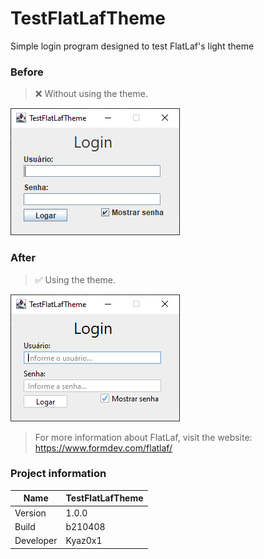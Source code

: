 # TestFlatLafTheme
Simple login program designed to test FlatLaf's light theme

### Before
> ❌ Without using the theme.
<img src="img/TestFlatLafTheme - Before.png" />

### After
> ✅ Using the theme.
<img src="img/TestFlatLafTheme - After.png" />

> For more information about FlatLaf, visit the website: https://www.formdev.com/flatlaf/

### Project information
|Name| TestFlatLafTheme |
|----|--|
|Version|1.0.0|
|Build|b210408|
|Developer|Kyaz0x1|
